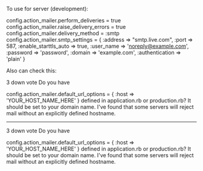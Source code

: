 To use for server (development):  

config.action_mailer.perform_deliveries = true 
  config.action_mailer.raise_delivery_errors = true
  config.action_mailer.delivery_method = :smtp
  config.action_mailer.smtp_settings = {
   :address              => "smtp.live.com",
   :port                 => 587,
   :enable_starttls_auto => true,
   :user_name            => 'noreply@example.com',
   :password             => 'password',
   :domain               => 'example.com',
   :authentication       => 'plain'
 }

Also can check this:

3
down vote
Do you have

config.action_mailer.default_url_options = { 
  :host => 'YOUR_HOST_NAME_HERE'
   }
defined in application.rb or production.rb? It should be set to your domain name. I've found that some servers will reject mail without an explicitly defined hostname.

---


3
down vote
Do you have

config.action_mailer.default_url_options = { 
  :host => 'YOUR_HOST_NAME_HERE'
   }
defined in application.rb or production.rb? It should be set to your domain name. I've found that some servers will reject mail without an explicitly defined hostname.
